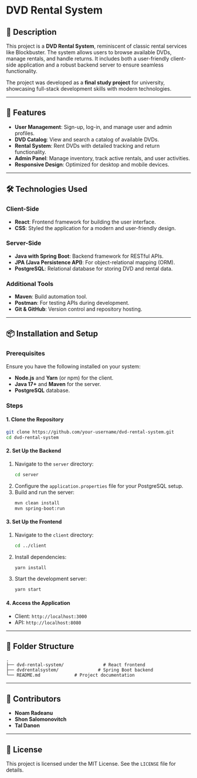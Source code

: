 # DVD Rental System

## 📖 Description
This project is a **DVD Rental System**, reminiscent of classic rental services like Blockbuster. The system allows users to browse available DVDs, manage rentals, and handle returns. It includes both a user-friendly client-side application and a robust backend server to ensure seamless functionality.

The project was developed as a **final study project** for university, showcasing full-stack development skills with modern technologies.

---

## 🚀 Features
- **User Management**: Sign-up, log-in, and manage user and admin profiles.
- **DVD Catalog**: View and search a catalog of available DVDs.
- **Rental System**: Rent DVDs with detailed tracking and return functionality.
- **Admin Panel**: Manage inventory, track active rentals, and user activities.
- **Responsive Design**: Optimized for desktop and mobile devices.

---

## 🛠️ Technologies Used
### Client-Side
- **React**: Frontend framework for building the user interface.
- **CSS**: Styled the application for a modern and user-friendly design.

### Server-Side
- **Java with Spring Boot**: Backend framework for RESTful APIs.
- **JPA (Java Persistence API)**: For object-relational mapping (ORM).
- **PostgreSQL**: Relational database for storing DVD and rental data.

### Additional Tools
- **Maven**: Build automation tool.
- **Postman**: For testing APIs during development.
- **Git & GitHub**: Version control and repository hosting.

---

## 📦 Installation and Setup
### Prerequisites
Ensure you have the following installed on your system:
- **Node.js** and **Yarn** (or npm) for the client.
- **Java 17+** and **Maven** for the server.
- **PostgreSQL** database.

### Steps
#### 1. Clone the Repository
```bash
git clone https://github.com/your-username/dvd-rental-system.git
cd dvd-rental-system
```

#### 2. Set Up the Backend
1. Navigate to the `server` directory:
   ```bash
   cd server
   ```
2. Configure the `application.properties` file for your PostgreSQL setup.
3. Build and run the server:
   ```bash
   mvn clean install
   mvn spring-boot:run
   ```

#### 3. Set Up the Frontend
1. Navigate to the `client` directory:
   ```bash
   cd ../client
   ```
2. Install dependencies:
   ```bash
   yarn install
   ```
3. Start the development server:
   ```bash
   yarn start
   ```

#### 4. Access the Application
- Client: `http://localhost:3000`
- API: `http://localhost:8080`

---

## 📂 Folder Structure
```
.
├── dvd-rental-system/               # React frontend
├── dvdrentalsystem/               # Spring Boot backend
└── README.md             # Project documentation
```

---

## 🤝 Contributors
- **Noam Radeanu**
- **Shon Salomonovitch**
- **Tal Danon**

---

## 📜 License
This project is licensed under the MIT License. See the `LICENSE` file for details.

